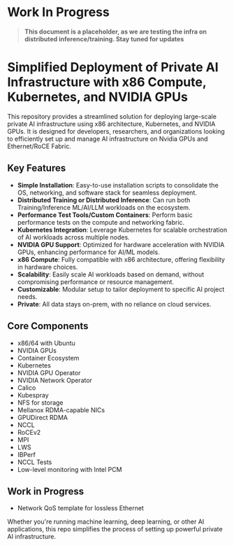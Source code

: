 # Work In Progress

> **This document is a placeholder, as we are testing the infra on distributed inference/training. Stay tuned for updates**
# Simplified Deployment of Private AI Infrastructure with x86 Compute, Kubernetes, and NVIDIA GPUs

This repository provides a streamlined solution for deploying large-scale private AI infrastructure using x86 architecture, Kubernetes, and NVIDIA GPUs. It is designed for developers, researchers, and organizations looking to efficiently set up and manage AI infrastructure on Nvidia GPUs and Ethernet/RoCE Fabric. 

## Key Features
- **Simple Installation**: Easy-to-use installation scripts to consolidate the OS, networking, and software stack for seamless deployment.
- **Distributed Training or Distributed Inference**: Can run both Training/Inference ML/AI/LLM workloads on the  ecosystem.
- **Performance Test Tools/Custom Containers**: Perform basic performance tests on the compute and networking fabric.
- **Kubernetes Integration**: Leverage Kubernetes for scalable orchestration of AI workloads across multiple nodes.
- **NVIDIA GPU Support**: Optimized for hardware acceleration with NVIDIA GPUs, enhancing performance for AI/ML models.
- **x86 Compute**: Fully compatible with x86 architecture, offering flexibility in hardware choices.
- **Scalability**: Easily scale AI workloads based on demand, without compromising performance or resource management.
- **Customizable**: Modular setup to tailor deployment to specific AI project needs.
- **Private**: All data stays on-prem, with no reliance on cloud services.

## Core Components
- x86/64 with Ubuntu
- NVIDIA GPUs
- Container Ecosystem
- Kubernetes
- NVIDIA GPU Operator
- NVIDIA Network Operator
- Calico
- Kubespray
- NFS for storage
- Mellanox RDMA-capable NICs
- GPUDirect RDMA
- NCCL
- RoCEv2
- MPI
- LWS
- IBPerf
- NCCL Tests
- Low-level monitoring with Intel PCM

## Work in Progress
- Network QoS template for lossless Ethernet

Whether you're running machine learning, deep learning, or other AI applications, this repo simplifies the process of setting up powerful private AI infrastructure.
